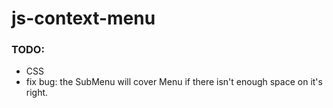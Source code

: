 # js-context-menu

### TODO:
- CSS
- fix bug: the SubMenu will cover Menu if there isn't enough space on it's right. 